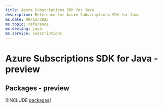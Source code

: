 ```yaml
---
title: Azure Subscriptions SDK for Java
description: Reference for Azure Subscriptions SDK for Java
ms.date: 09/12/2025
ms.topic: reference
ms.devlang: java
ms.service: subscriptions
---
```

# Azure Subscriptions SDK for Java - preview
## Packages - preview
[!INCLUDE [packages](subscriptions-index.md)]